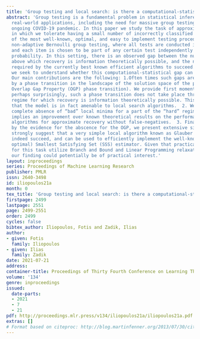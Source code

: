 ```yaml
---
title: 'Group testing and local search: is there a computational-statistical gap?'
abstract: 'Group testing is a fundamental problem in statistical inference with many
  real-world applications, including the need for massive group testing during the
  ongoing COVID-19 pandemic. In this paper we study the task of approximate recovery,
  in which we tolerate having a small number of incorrectly classified items.  One
  of the most well-known, optimal, and easy to implement testing procedures is the
  non-adaptive Bernoulli group testing, where all tests are conducted in parallel,
  and each item is chosen to be part of any certain test independently with some fixed
  probability. In this setting, there is an observed gap between the number of tests
  above which recovery is information theoretically possible, and the number of tests
  required by the currently best known efficient algorithms to succeed. In this paper
  we seek to understand whether this computational-statistical gap can be closed.
  Our main contributions are the following: 1.Often times such gaps are explained
  by a phase transition in the landscape of the solution space of the problem (an
  Overlap Gap Property (OGP) phase transition). We provide first moment evidence that,
  perhaps surprisingly, such a phase transition does not take place throughout the
  regime for which recovery is information theoretically possible. This fact suggests
  that the model is in fact amenable to local search algorithms.  2. We prove the
  complete absence of “bad” local minima for a part of the “hard” regime, a fact which
  implies an improvement over known theoretical results on the performance of efficient
  algorithms for approximate recovery without false-negatives.  3. Finally, motivated
  by the evidence for the abscence for the OGP, we present extensive simulations that
  strongly suggest that a very simple local algorithm known as Glauber Dynamics does
  indeed succeed, and can be used to efficiently implement the well-known (theoretically
  optimal) Smallest Satisfying Set (SSS) estimator. Given that practical algorithms
  for this task utilize Branch and Bound and Linear Programming relaxation techniques,
  our finding could potentially be of practical interest.'
layout: inproceedings
series: Proceedings of Machine Learning Research
publisher: PMLR
issn: 2640-3498
id: iliopoulos21a
month: 0
tex_title: 'Group testing and local search: is there a computational-statistical gap?'
firstpage: 2499
lastpage: 2551
page: 2499-2551
order: 2499
cycles: false
bibtex_author: Iliopoulos, Fotis and Zadik, Ilias
author:
- given: Fotis
  family: Iliopoulos
- given: Ilias
  family: Zadik
date: 2021-07-21
address:
container-title: Proceedings of Thirty Fourth Conference on Learning Theory
volume: '134'
genre: inproceedings
issued:
  date-parts:
  - 2021
  - 7
  - 21
pdf: http://proceedings.mlr.press/v134/iliopoulos21a/iliopoulos21a.pdf
extras: []
# Format based on citeproc: http://blog.martinfenner.org/2013/07/30/citeproc-yaml-for-bibliographies/
---
```

